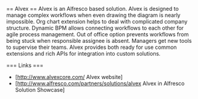 == Alvex ==
Alvex is an Alfresco based solution. Alvex is designed to manage complex workflows when even drawing the diagram is nearly impossible. Org chart extension helps to deal with complicated company structure. Dynamic BPM allows connecting workflows to each other for agile process management. Out of office option prevents workflows from being stuck when responsible assignee is absent. Managers get new tools to supervise their teams. Alvex provides both ready for use common extensions and rich APIs for integration into custom solutions.

=== Links ===
* [http://www.alvexcore.com/ Alvex website]
* [http://www.alfresco.com/partners/solutions/alvex Alvex in Alfresco Solution Showcase]

